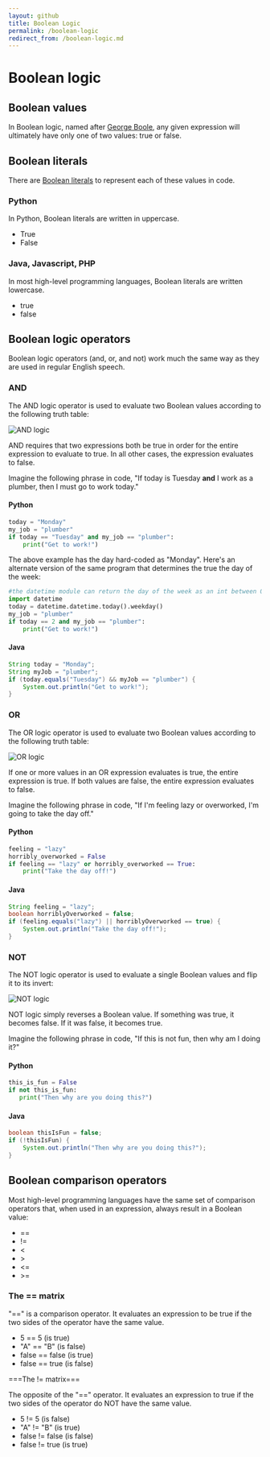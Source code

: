 ```yaml
---
layout: github
title: Boolean Logic
permalink: /boolean-logic
redirect_from: /boolean-logic.md
---
```


# Boolean logic

## Boolean values

In Boolean logic, named after [George
Boole](https://wikipedia.org/George_Boole), any given expression will
ultimately have only one of two values: true or false.

## Boolean literals

There are [Boolean literals](./variables-literals-expressions#boolean-literals)
to represent each of these values in code.

### Python

In Python, Boolean literals are written in uppercase.

- True
- False

### Java, Javascript, PHP

In most high-level programming languages, Boolean literals are written
lowercase.

- true
- false

## Boolean logic operators

Boolean logic operators (and, or, and not) work much the same way as
they are used in regular English speech.

### AND

The AND logic operator is used to evaluate two Boolean values according
to the following truth table:

![AND logic](./content/images/boolean-logic/And_logic_truth_table.png)

AND requires that two expressions both be true in order for the entire
expression to evaluate to true. In all other cases, the expression
evaluates to false.

Imagine the following phrase in code, \"If today is Tuesday **and** I
work as a plumber, then I must go to work today.\"

#### Python

```python
today = "Monday"
my_job = "plumber"
if today == "Tuesday" and my_job == "plumber":
    print("Get to work!")
```

The above example has the day hard-coded as \"Monday\". Here\'s an
alternate version of the same program that determines the true the day
of the week:

```python
#the datetime module can return the day of the week as an int between 0 to 6, representing the days from Monday to Sunday
import datetime
today = datetime.datetime.today().weekday()
my_job = "plumber"
if today == 2 and my_job == "plumber":
    print("Get to work!")
```

#### Java

```java
String today = "Monday";
String myJob = "plumber";
if (today.equals("Tuesday") && myJob == "plumber") {
    System.out.println("Get to work!");
}
```

### OR

The OR logic operator is used to evaluate two Boolean values according
to the following truth table:

![OR logic](./content/images/boolean-logic/Or_logic_truth_table.png)

If one or more values in an OR expression evaluates is true, the entire
expression is true. If both values are false, the entire expression
evaluates to false.

Imagine the following phrase in code, \"If I\'m feeling lazy or
overworked, I\'m going to take the day off.\"

#### Python

```python
feeling = "lazy"
horribly_overworked = False
if feeling == "lazy" or horribly_overworked == True:
    print("Take the day off!")
```

#### Java

```java
String feeling = "lazy";
boolean horriblyOverworked = false;
if (feeling.equals("lazy") || horriblyOverworked == true) {
    System.out.println("Take the day off!");
}
```

### NOT

The NOT logic operator is used to evaluate a single Boolean values and
flip it to its invert:

![NOT logic](./content/images/boolean-logic/Not_logic_truth_table.png)

NOT logic simply reverses a Boolean value. If something was true, it
becomes false. If it was false, it becomes true.

Imagine the following phrase in code, "If this is not fun, then why am
I doing it?"

#### Python

```python
this_is_fun = False
if not this_is_fun:
   print("Then why are you doing this?")
```

#### Java

```java
boolean thisIsFun = false;
if (!thisIsFun) {
    System.out.println("Then why are you doing this?");
}
```

## Boolean comparison operators

Most high-level programming languages have the same set of comparison
operators that, when used in an expression, always result in a Boolean
value:

- ==
- !=
- \<
- \>
- \<=
- \>=

### The == matrix

"==" is a comparison operator. It evaluates an expression to be true if
the two sides of the operator have the same value.

- 5 == 5 (is true)
- \"A\" == \"B\" (is false)
- false == false (is true)
- false == true (is false)

===The != matrix===

The opposite of the "==" operator. It evaluates an expression to true if
the two sides of the operator do NOT have the same value.

- 5 != 5 (is false)
- \"A\" != \"B\" (is true)
- false != false (is false)
- false != true (is true)
